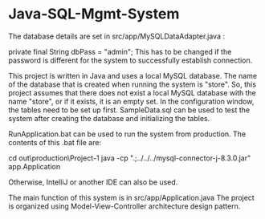 # Java-SQL-Mgmt-System

The database details are set in src/app/MySQLDataAdapter.java :

private final String dbPass = "admin";
This has to be changed if the password is different for the system to
successfully establish connection.

This project is written in Java and uses a local MySQL database.
The name of the database that is created when running the system is
"store". So, this project assumes that there does not exist a local MySQL
database with the name "store", or if it exists, it is an empty set.
In the configuration window, the tables need to be set up first. SampleData.sql
can be used to test the system after creating the database and initializing the
tables.

RunApplication.bat can be used to run the system from production. The contents
of this .bat file are:

cd out\production\Project-1
java -cp ".;../../../mysql-connector-j-8.3.0.jar" app.Application

Otherwise, IntelliJ or another IDE can also be used.

The main function of this system is in src/app/Application.java
The project is organized using Model-View-Controller architecture design pattern.
